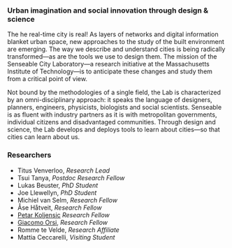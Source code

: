 ### Urban imagination and social innovation through design & science
The he real-time city is real! As layers of networks and digital information blanket urban space, new approaches to the study of the built environment are emerging. The way we describe and understand cities is being radically transformed—as are the tools we use to design them. The mission of the Senseable City Laboratory—a research initiative at the Massachusetts Institute of Technology—is to anticipate these changes and study them from a critical point of view.

Not bound by the methodologies of a single field, the Lab is characterized by an omni-disciplinary approach: it speaks the language of designers, planners, engineers, physicists, biologists and social scientists. Senseable is as fluent with industry partners as it is with metropolitan governments, individual citizens and disadvantaged communities. Through design and science, the Lab develops and deploys tools to learn about cities—so that cities can learn about us.

### Researchers
- Titus Venverloo, *Research Lead*
- Tsui Tanya, *Postdoc Research Fellow*
- Lukas Beuster, *PhD Student*
- Joe Llewellyn, *PhD Student*
- Michiel van Selm, *Research Fellow*
- Åse Håtveit, *Research Fellow*
- [Petar Koljensic](https://www.linkedin.com/in/koljensic/) *Research Fellow*
- [Giacomo Orsi](researchers/giacomo-orsi.md), *Research Fellow*
- Romme te Velde, *Research Affiliate*
- Mattia Ceccarelli, *Visiting Student*